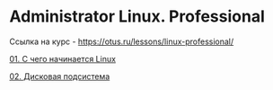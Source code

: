 # Administrator Linux. Professional

Ссылка на курс - https://otus.ru/lessons/linux-professional/

[01. С чего начинается Linux](01/README.md)

[02. Дисковая подсистема](02/README.md)
